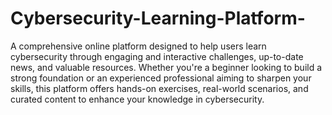 # Cybersecurity-Learning-Platform-

A comprehensive online platform designed to help users learn cybersecurity through engaging and interactive challenges, up-to-date news, and valuable resources. Whether you're a beginner looking to build a strong foundation or an experienced professional aiming to sharpen your skills, this platform offers hands-on exercises, real-world scenarios, and curated content to enhance your knowledge in cybersecurity.

